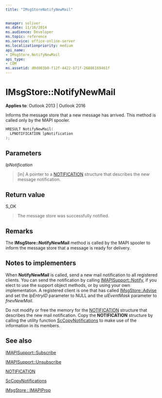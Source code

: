 ```yaml
---
title: "IMsgStoreNotifyNewMail"
 
 
manager: soliver
ms.date: 11/16/2014
ms.audience: Developer
ms.topic: reference
ms.service: office-online-server
ms.localizationpriority: medium
api_name:
- IMsgStore.NotifyNewMail
api_type:
- COM
ms.assetid: d0d003b0-f12f-4422-b71f-26886169461f
---
```


# IMsgStore::NotifyNewMail

  
  
**Applies to**: Outlook 2013 | Outlook 2016 
  
Informs the message store that a new message has arrived. This method is called only by the MAPI spooler.
  
```cpp
HRESULT NotifyNewMail(
  LPNOTIFICATION lpNotification
);
```

## Parameters

 _lpNotification_
  
> [in] A pointer to a [NOTIFICATION](notification.md) structure that describes the new message notification. 
    
## Return value

S_OK 
  
> The message store was successfully notified.
    
## Remarks

The **IMsgStore::NotifyNewMail** method is called by the MAPI spooler to inform the message store that a message is ready for delivery. 
  
## Notes to implementers

When **NotifyNewMail** is called, send a new mail notification to all registered clients. You can send the notification by calling [IMAPISupport::Notify](imapisupport-notify.md), if you elect to use the support object methods, or by using your own implementation. A registered client is one that has called [IMsgStore::Advise](imsgstore-advise.md) and set the  _lpEntryID_ parameter to NULL and the  _ulEventMask_ parameter to  _fnevNewMail_. 
  
Do not modify or free the memory for the [NOTIFICATION](notification.md) structure that describes the new mail notification. Copy the **NOTIFICATION** structure by calling the utility function [ScCopyNotifications](sccopynotifications.md) to make use of the information in its members. 
  
## See also



[IMAPISupport::Subscribe](imapisupport-subscribe.md)
  
[IMAPISupport::Unsubscribe](imapisupport-unsubscribe.md)
  
[NOTIFICATION](notification.md)
  
[ScCopyNotifications](sccopynotifications.md)
  
[IMsgStore : IMAPIProp](imsgstoreimapiprop.md)

